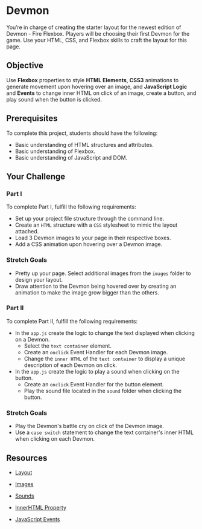 # Devmon

You’re in charge of creating the starter layout for the newest edition of Devmon - Fire Flexbox. Players will be choosing their first Devmon for the game. Use your HTML, CSS, and Flexbox skills to craft the layout for this page.  

## Objective

Use **Flexbox** properties to style **HTML Elements**, **CSS3** animations to generate movement upon hovering over an image, and **JavaScript Logic** and **Events** to change inner HTML on click of an image, create a button, and play sound when the button is clicked.

## Prerequisites

To complete this project, students should have the following:
* Basic understanding of HTML structures and attributes.
* Basic understanding of Flexbox.
* Basic understanding of JavaScript and DOM.

## Your Challenge

### Part I

To complete Part I, fulfill the following requirements:
* Set up your project file structure through the command line.
* Create an `HTML` structure with a `CSS` stylesheet to mimic the layout attached.  
* Load 3 Devmon images to your page in their respective boxes.
* Add a CSS animation upon hovering over a Devmon image.

### Stretch Goals

* Pretty up your page. Select additional images from the `images` folder to design your layout.
* Draw attention to the Devmon being hovered over by creating an animation to make the image grow bigger than the others.

### Part II

To complete Part II, fulfill the following requirements:
* In the `app.js` create the logic to change the text displayed when clicking on a Devmon.
  * Select the `text container` element.
  * Create an `onclick` Event Handler for each Devmon image.
  * Change the `inner HTML` of the `text container` to display a unique description of each Devmon on click.
* In the `app.js` create the logic to play a sound when clicking on the button.
  * Create an `onclick` Event Handler for the button element.
  * Play the sound file located in the `sound` folder when clicking the button.  

### Stretch Goals

* Play the Devmon's battle cry on click of the Devmon image.
* Use a `case switch` statement to change the text container's inner HTML when clicking on each Devmon.

## Resources
* [Layout]()
* [Images]()
* [Sounds]()

* [InnerHTML Property](https://www.w3schools.com/jsref/prop_html_innerhtml.asp)
* [JavaScript Events](https://www.w3schools.com/js/js_htmldom_events.asp)
